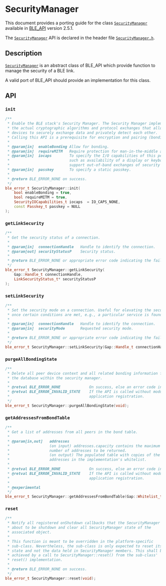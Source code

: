 # SecurityManager

This document provides a porting guide for the class [`SecurityManager`]
available in [BLE_API] version 2.5.1.

The [`SecurityManager`] API is declared in the header file [`SecurityManager.h`].

## Description

[`SecurityManager`] is an abstract class of BLE_API which provide function to
 manage the security of a BLE link.

A valid port of BLE_API should provide an implementation for this class.

## API


### `init`

```c++
/**
 * Enable the BLE stack's Security Manager. The Security Manager implements
 * the actual cryptographic algorithms and protocol exchanges that allow two
 * devices to securely exchange data and privately detect each other.
 * Calling this API is a prerequisite for encryption and pairing (bonding).
 *
 * @param[in]  enableBonding Allow for bonding.
 * @param[in]  requireMITM   Require protection for man-in-the-middle attacks.
 * @param[in]  iocaps        To specify the I/O capabilities of this peripheral,
 *                           such as availability of a display or keyboard, to
 *                           support out-of-band exchanges of security data.
 * @param[in]  passkey       To specify a static passkey.
 *
 * @return BLE_ERROR_NONE on success.
 */
ble_error_t SecurityManager::init(
    bool enableBonding = true,
    bool requireMITM = true,
    SecurityIOCapabilities_t iocaps  = IO_CAPS_NONE,
    const Passkey_t passkey = NULL
);
```


### `getLinkSecurity`

```c++
/**
 * Get the security status of a connection.
 *
 * @param[in]  connectionHandle   Handle to identify the connection.
 * @param[out] securityStatusP    Security status.
 *
 * @return BLE_ERROR_NONE or appropriate error code indicating the failure reason.
 */
ble_error_t SecurityManager::getLinkSecurity(
    Gap::Handle_t connectionHandle,
    LinkSecurityStatus_t* securityStatusP
);
```

### `setLinkSecurity`

```c++
/**
 * Set the security mode on a connection. Useful for elevating the security mode
 * once certain conditions are met, e.g., a particular service is found.
 *
 * @param[in]  connectionHandle   Handle to identify the connection.
 * @param[in]  securityMode       Requested security mode.
 *
 * @return BLE_ERROR_NONE or appropriate error code indicating the failure reason.
 */
ble_error_t SecurityManager::setLinkSecurity(Gap::Handle_t connectionHandle, SecurityMode_t securityMode);
```


### `purgeAllBondingState`

```c++
/**
 * Delete all peer device context and all related bonding information from
 * the database within the security manager.
 *
 * @retval BLE_ERROR_NONE             On success, else an error code indicating reason for failure.
 * @retval BLE_ERROR_INVALID_STATE    If the API is called without module initialization or
 *                                    application registration.
 */
ble_error_t SecurityManager::purgeAllBondingState(void);
```


### `getAddressesFromBondTable`

```c++
/**
 * Get a list of addresses from all peers in the bond table.
 *
 * @param[in,out]   addresses
 *                  (on input) addresses.capacity contains the maximum
 *                  number of addresses to be returned.
 *                  (on output) The populated table with copies of the
 *                  addresses in the implementation's whitelist.
 *
 * @retval BLE_ERROR_NONE             On success, else an error code indicating reason for failure.
 * @retval BLE_ERROR_INVALID_STATE    If the API is called without module initialization or
 *                                    application registration.
 *
 * @experimental
 */
ble_error_t SecurityManager::getAddressesFromBondTable(Gap::Whitelist_t& addresses) const;
```

### `reset`

```c++
/**
 * Notify all registered onShutdown callbacks that the SecurityManager is
 * about to be shutdown and clear all SecurityManager state of the
 * associated object.
 *
 * This function is meant to be overridden in the platform-specific
 * sub-class. Nevertheless, the sub-class is only expected to reset its
 * state and not the data held in SecurityManager members. This shall be
 * achieved by a call to SecurityManager::reset() from the sub-class'
 * reset() implementation.
 *
 * @return BLE_ERROR_NONE on success.
 */
ble_error_t SecurityManager::reset(void);
```


[BLE_API]: https://github.com/ARMmbed/ble
[`BLE.h`]: https://github.com/ARMmbed/ble/blob/master/ble/BLE.h
[`BLE`]: https://docs.mbed.com/docs/ble-api/en/master/api/classBLE.html
[`BLEInstanceBase.h`]: https://github.com/ARMmbed/ble/blob/master/ble/BLEInstanceBase.h
[`BLEInstanceBase`]: https://docs.mbed.com/docs/ble-api/en/master/api/classBLEInstanceBase.html
[`Gap.h`]: https://github.com/ARMmbed/ble/blob/master/ble/Gap.h
[`Gap`]: https://docs.mbed.com/docs/ble-api/en/master/api/classGap.html
[`GattServer.h`]: https://github.com/ARMmbed/ble/blob/master/ble/GattServer.h
[`GattServer`]: https://docs.mbed.com/docs/ble-api/en/master/api/classGattServer.html
[`GattClient.h`]: https://github.com/ARMmbed/ble/blob/master/ble/GattClient.h
[`GattClient`]: https://docs.mbed.com/docs/ble-api/en/master/api/classGattClient.html
[`SecurityManager.h`]: https://github.com/ARMmbed/ble/blob/master/ble/SecurityManager.h
[`SecurityManager`]: https://docs.mbed.com/docs/ble-api/en/master/api/classSecurityManager.html
